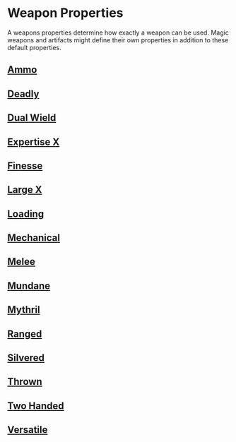 # Weapon Properties

A weapons properties determine how exactly a weapon can be used. Magic weapons and artifacts might define their own properties in addition to these default properties.

## [Ammo](Ammo%20Property.md)

## [Deadly](Deadly%20Property.md)

## [Dual Wield](Dual%20Wield%20Property.md)

## [Expertise X](Expertise%20X%20Property.md)

## [Finesse](Finesse%20Property.md)

## [Large X](Heavy%20X%20Property.md)

## [Loading](Loading%20Property.md)

## [Mechanical](Mechanical%20Property.md)

## [Melee](Melee%20Property.md)

## [Mundane](../../../Material%20Properties/Mundane%20Property.md)

## [Mythril](../../../Material%20Properties/Mythril%20Property.md)

## [Ranged](Ranged%20Property.md)

## [Silvered](../../../Material%20Properties/Silvered%20Property.md)

## [Thrown](Thrown%20Property.md)

## [Two Handed](Two%20Handed%20Property.md)

## [Versatile](Versatile%20Property.md)
